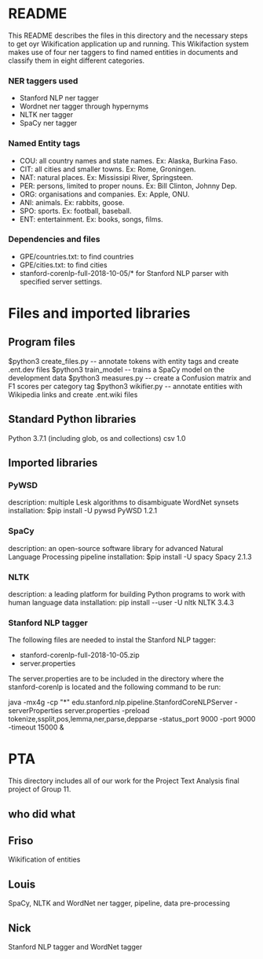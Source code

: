 # README #

This README describes the files in this directory and the necessary steps to get oyr Wikification application up and running. This Wikifaction system makes use of four ner taggers to find named entities in documents and classify them in eight different categories. 

### NER taggers used ###

- Stanford NLP ner tagger
- Wordnet ner tagger through hypernyms
- NLTK ner tagger
- SpaCy ner tagger

### Named Entity tags ###
 - COU: all country names and state names. Ex: Alaska, Burkina Faso.
 - CIT: all cities and smaller towns. Ex: Rome, Groningen.
 - NAT: natural places. Ex: Mississipi River, Springsteen.
 - PER: persons, limited to proper nouns. Ex: Bill Clinton, Johnny Dep.
 - ORG: organisations and companies. Ex: Apple, ONU.
 - ANI: animals. Ex: rabbits, goose.
 - SPO: sports. Ex: football, baseball.
 - ENT: entertainment. Ex: books, songs, films.

### Dependencies and files ###
- GPE/countries.txt: to find countries
- GPE/cities.txt: to find cities
- stanford-corenlp-full-2018-10-05/* for Stanford NLP parser with specified server settings.


# Files and imported libraries #

## Program files ##

$python3 create_files.py -- annotate tokens with entity tags and create .ent.dev files
$python3 train_model -- trains a SpaCy model on the development data
$python3 measures.py -- create a Confusion matrix and F1 scores per category tag
$python3 wikifier.py -- annotate entities with Wikipedia links and create .ent.wiki files

## Standard Python libraries ##
Python 3.7.1 (including glob, os and collections)
csv 1.0

## Imported libraries ##

### PyWSD ###
description: multiple Lesk algorithms to disambiguate WordNet synsets
installation: $pip install -U pywsd
PyWSD 1.2.1

### SpaCy ###
description: an open-source software library for advanced Natural Language Processing pipeline
installation: $pip install -U spacy
Spacy 2.1.3

### NLTK ###
description: a leading platform for building Python programs to work with human language data
installation: pip install --user -U nltk
NLTK 3.4.3

### Stanford NLP tagger ###
The following files are needed to instal the Stanford NLP tagger:
- stanford-corenlp-full-2018-10-05.zip 
- server.properties

The server.properties are to be included in the directory where the stanford-corenlp is located and the following command to be run:

java -mx4g -cp "*" edu.stanford.nlp.pipeline.StanfordCoreNLPServer -serverProperties server.properties -preload tokenize,ssplit,pos,lemma,ner,parse,depparse -status_port 9000 -port 9000 -timeout 15000 &


# PTA #

This directory includes all of our work for the Project Text Analysis final project of Group 11.

## who did what
## Friso
Wikification of entities
## Louis
SpaCy, NLTK and WordNet ner tagger, pipeline, data pre-processing
## Nick
Stanford NLP tagger and WordNet tagger
